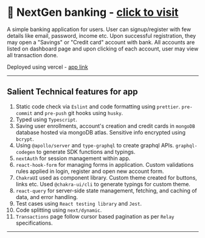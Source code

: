 # 🏦 NextGen banking - [click to visit](https://next-gql-banking.vercel.app/)

A simple banking application for users. User can signup/register with few details like email, password, income etc. Upon successful registration, they may open a "Savings" or "Credit card" account with bank. All accounts are listed on dashboard page and upon clicking of each account, user may view all transaction done.

Deployed using vercel - [app link](https://next-gql-banking.vercel.app/)

---

## Salient Technical features for app

1. Static code check via `Eslint` and code formatting using `prettier`. `pre-commit` and `pre-push` git hooks using `husky`.
2. Typed using `Typescript`.
3. Saving user enrollments, account's creation and credit cards in `mongoDB` database hosted via mongoDB atlas. Sensitive info encrypted using `bcrypt`.
4. Using `@apollo/server` and `type-graphql` to create graphql APIs. `graphql-codegen` to generate SDK functions and typings.
5. `nextAuth` for session management within app.
6. `react-hook-form` for managing forms in application. Custom validations rules applied in login, register and open new account form.
7. `ChakraUI` used as component library. Custom theme created for buttons, links etc. Used `@chakra-ui/cli` to generate typings for custom theme.
8. `react-query` for server-side state management, fetching, and caching of data, and error handling.
9. Test cases using `React testing library` and `Jest`.
10. Code splitting using `next/dynamic`.
11. `Transactions` page follow cursor based pagination as per `Relay` specifications.

---
